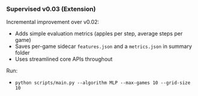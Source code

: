 ### Supervised v0.03 (Extension)

Incremental improvement over v0.02:
- Adds simple evaluation metrics (apples per step, average steps per game)
- Saves per-game sidecar `features.json` and a `metrics.json` in summary folder
- Uses streamlined core APIs throughout

Run:
- `python scripts/main.py --algorithm MLP --max-games 10 --grid-size 10`